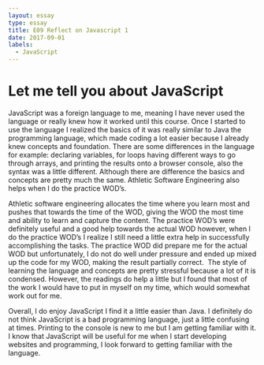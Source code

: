 ```yaml
---
layout: essay
type: essay
title: E09 Reflect on Javascript 1
date: 2017-09-01
labels:
  - JavaScript 
---
```




<H1>Let me tell you about JavaScript</H1>

JavaScript was a foreign language to me, meaning I have never used the language or really knew how it worked until this course. Once I started to use the language I realized the basics of it was really similar to Java the programming language, which made coding a lot easier because I already knew concepts and foundation. There are some differences in the language for example: declaring variables, for loops having different ways to go through arrays, and printing the results onto a browser console, also the syntax was a little different. Although there are difference the basics and concepts are pretty much the same. Athletic Software Engineering also helps when I do the practice WOD’s.

Athletic software engineering allocates the time where you learn most and pushes that towards the time of the WOD, giving the WOD the most time and ability to learn and capture the content. The practice WOD’s were definitely useful and a good help towards the actual WOD however, when I do the practice WOD’s I realize I still need a little extra help in successfully accomplishing the tasks. The practice WOD did prepare me for the actual WOD but unfortunately, I do not do well under pressure and ended up mixed up the code for my WOD, making the result partially correct. <img scr ="bryantsa.github.io/images/Sharky.png"> The style of learning the language and concepts are pretty stressful because a lot of it is condensed. However, the readings do help a little but I found that most of the work I would have to put in myself on my time, which would somewhat work out for me.

Overall, I do enjoy JavaScript I find it a little easier than Java. I definitely do not think JavaScript is a bad programming language, just a little confusing at times. Printing to the console is new to me but I am getting familiar with it. I know that JavaScript will be useful for me when I start developing websites and programming, I look forward to getting familiar with the language.
